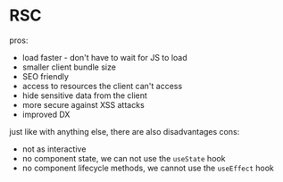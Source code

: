 # RSC

pros:

- load faster - don't have to wait for JS to load
- smaller client bundle size
- SEO friendly
- access to resources the client can't access
- hide sensitive data from the client
- more secure against XSS attacks
- improved DX

just like with anything else, there are also disadvantages
cons:

- not as interactive
- no component state, we can not use the `useState` hook
- no component lifecycle methods, we cannot use the `useEffect` hook
